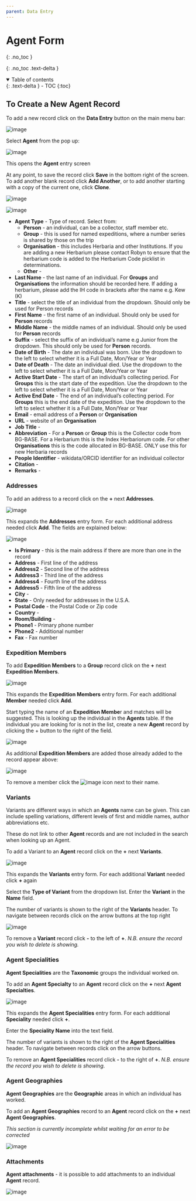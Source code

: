 ```yaml
---
parent: Data Entry
---
```


# Agent Form

{: .no_toc }

  {: .no_toc .text-delta }
<details open markdown="block">
  <summary>
    Table of contents
  </summary>
  {: .text-delta }
- TOC
{:toc}
</details>

## To Create a New Agent Record 

To add a new record click on the **Data Entry** button on the main menu bar: 

![image](https://user-images.githubusercontent.com/8005676/180232974-2bdb0fa8-75a0-4130-99e7-c5f9628d98e3.png)

Select **Agent** from the pop up: 

![image](https://user-images.githubusercontent.com/8005676/180232903-a0f84669-da06-41cd-b0b9-fba373f5908f.png)

This opens the **Agent** entry screen

At any point, to save the record click **Save** in the bottom right of the screen. To add another blank record click **Add Another**, or to add another starting with a copy of the current one, click **Clone**.

![image](https://user-images.githubusercontent.com/8005676/180233295-8db73aba-a12d-4c65-b2a6-1c4e44f65e58.png)

![image](https://user-images.githubusercontent.com/8005676/180233568-19ab5b8d-5838-4eb5-977a-5ddf9d2d7c40.png)

- **Agent Type** - Type of record. Select from:
  - **Person** - an individual, can be a collector, staff member etc.
  - **Group** - this is used for named expeditions, where a number series is shared by those on the trip
  - **Organisation** - this includes Herbaria and other Institutions. If you are adding a new Herbarium please contact Robyn to ensure that the herbarium code is added to the Herbarium Code picklist in determinations.
  - **Other** - 
- **Last Name** - the last name of an individual. For **Groups** and **Organisations** the information should be recorded here. If adding a herbarium, please add the IH code in brackets after the name e.g. Kew (K)
- **Title** - select the title of an individual from the dropdown. Should only be used for Person records
- **First Name** - the first name of an individual. Should only be used for **Person** records
- **Middle Name** - the middle names of an individual. Should only be used for **Person** records
- **Suffix** - select the suffix of an individual’s name e.g Junior from the dropdown. This should only be used for **Person** records.
- **Date of Birth** - The date an individual was born. Use the dropdown to the left to select whether it is a Full Date, Mon/Year or Year
- **Date of Death** - The date an individual died. Use the dropdown to the left to select whether it is a Full Date, Mon/Year or Year
- **Active Start Date** - The start of an individual’s collecting period. For **Groups** this is the start date of the expedition. Use the dropdown to the left to select whether it is a Full Date, Mon/Year or Year
- **Active End Date** - The end of an individual’s collecting period. For **Groups** this is the end date of the expedition. Use the dropdown to the left to select whether it is a Full Date, Mon/Year or Year
- **Email** - email address of a **Person** or **Organisation**
- **URL** - website of an **Organisation**
- **Job Title** -
- **Abbreviation** - For a **Person** or **Group** this is the Collector code from BG-BASE. For a Herbarium this is the Index Herbariorum code. For other **Organisations** this is the code allocated in BG-BASE. ONLY use this for new Herbaria records
- **People Identifier** - wikidata/ORCID identifier for an individual collector
- **Citation** -
- **Remarks** -

### Addresses

To add an address to a record click on the **+** next **Addresses**.

![image](https://user-images.githubusercontent.com/8005676/180233832-0de3a0a3-bf03-4093-8dd6-615096d204df.png)

This expands the **Addresses** entry form. For each additional address needed click **Add**. The fields are explained below:

![image](https://user-images.githubusercontent.com/8005676/180233943-602c7605-1450-43f1-a829-62de6201d640.png)

- **Is Primary** - this is the main address if there are more than one in the record
- **Address** - First line of the address
- **Address2** - Second line of the address
- **Address3** - Third line of the address
- **Address4** - Fourth line of the address
- **Address5** - Fifth line of the address
- **City** - 
- **State** - Only needed for addresses in the U.S.A.
- **Postal Code** - the Postal Code or Zip code
- **Country** - 
- **Room/Building** - 
- **Phone1** - Primary phone number
- **Phone2** - Additional number
- **Fax** - Fax number

### Expedition Members

To add **Expedition Members** to a **Group** record click on the **+** next **Expedition Members**.

![image](https://user-images.githubusercontent.com/8005676/180233724-d8a0cda2-5b30-47c9-8dd3-a08bcca21367.png)

This expands the **Expedition Members** entry form. For each additional **Member** needed click **Add**. 

Start typing the name of an **Expedition Membe**r and matches will be suggested. This is looking up the individual in the **Agents** table. If the individual you are looking for is not in the list, create a new **Agent** record by clicking the + button to the right of the field.

![image](https://user-images.githubusercontent.com/8005676/180234178-3abae028-1099-48ef-b9aa-14d7b42f44d3.png)

As additional **Expedition Members** are added those already added to the record appear above:

![image](https://user-images.githubusercontent.com/8005676/180234435-ba2f5f79-e8fe-42ce-a8a6-916e6005fcf3.png)

To remove a member click the ![image](https://user-images.githubusercontent.com/6713716/178715414-b59d2eef-734a-439b-8817-740c6f063726.png)
 icon next to their name.
 
### Variants

Variants are different ways in which an **Agents** name can be given. This can include spelling variations, different levels of first and middle names, author abbreviations etc.

These do not link to other **Agent** records and are not included in the search when looking up an Agent.

To add a Variant  to an **Agent** record click on the **+** next **Variants**.

![image](https://user-images.githubusercontent.com/8005676/180234879-812d2543-216d-4caa-aebc-63822e843f15.png)

This expands the **Variants** entry form. For each additional **Variant** needed click **+** again

Select the **Type of Variant** from the dropdown list. Enter the **Variant** in the **Name** field.

The number of variants is shown to the right of the **Variants** header. To navigate between records click on the arrow buttons at the top right

![image](https://user-images.githubusercontent.com/8005676/180235195-00d78e1f-5085-420c-a54c-c66bbda92f31.png)

To remove a **Variant** record click **-** to the left of **+**. _N.B. ensure the record you wish to delete is showing._

### Agent Specialities

**Agent Specialities** are the **Taxonomic** groups the individual worked on. 

To add an **Agent Specialty** to an **Agent** record click on the **+** next **Agent Specialties**.

![image](https://user-images.githubusercontent.com/8005676/180235336-43a022f7-78e1-4863-9464-2eceec237d38.png)

This expands the **Agent Specialities** entry form. For each additional **Speciality** needed click **+**.

Enter the **Speciality Name** into the text field. 

The number of variants is shown to the right of the **Agent Specialities** header. To navigate between records click on the arrow buttons.  

To remove an **Agent Specialities** record click **-** to the right of **+**. _N.B. ensure the record you wish to delete is showing._

### Agent Geographies

**Agent Geographies** are the **Geographic** areas in which an individual has worked. 

To add an **Agent Geographies** record to an **Agent** record click on the **+** next **Agent Geographies**.

_This section is currently incomplete whilst waiting for an error to be corrected_

![image](https://user-images.githubusercontent.com/8005676/180235485-f2a64f77-9827-40c3-824b-6e9d51375a17.png)

### Attachments

**Agent attachments** - it is possible to add attachments to an individual **Agent** record. 

![image](https://user-images.githubusercontent.com/6713716/178716524-2118df32-03ec-4d2d-a1c7-33eae94a0850.png)


 


